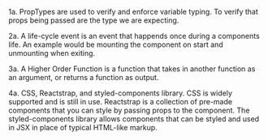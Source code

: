 1a. PropTypes are used to verify and enforce variable typing. To verify that props being passed are the type we are expecting.

2a. A life-cycle event is an event that happends once during a components life. An example would be mounting the component on start and unmounting when exiting.

3a. A Higher Order Function is a function that takes in another function as an argument, or returns a function as output.

4a. CSS, Reactstrap, and styled-components library. CSS is widely supported and is still in use. Reactstrap is a collection of pre-made components that you can style by passing props to the component. The styled-components library allows components that can be styled and  used in JSX in place of typical HTML-like markup.


